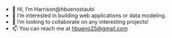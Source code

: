 - 👋 Hi, I’m Harrison@hbuenostaubi
- 👀 I’m interested in building web applications or data modeling. 
- 💞️ I’m looking to collaborate on any interesting projects!
- 📫 You can reach me at hbueno25@gmail.com

<!---
hbuenostaubi/hbuenostaubi is a ✨ special ✨ repository because its `README.md` (this file) appears on your GitHub profile.
You can click the Preview link to take a look at your changes.
--->
